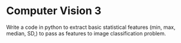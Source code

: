 # Computer Vision 3

Write a code in python to extract basic statistical features (min, max, median, SD,) to
pass as features to image classification problem.
